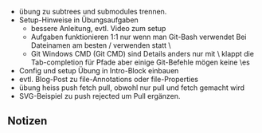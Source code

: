  * übung zu subtrees und submodules trennen.
 * Setup-Hinweise in Übungsaufgaben
   - bessere Anleitung, evtl. Video zum setup
   - Aufgaben funktionieren 1:1 nur wenn man Git-Bash verwendet
     Bei Dateinamen am besten / verwenden statt \
   - Git Windows CMD (Git CMD) sind Details anders
     nur mit \ klappt die Tab-completion für Pfade
     aber einige Git-Befehle mögen keine \es
  * Config und setup Übung in Intro-Block einbauen
  * evtl. Blog-Post zu file-Annotations oder file-Properties
  * übung heiss push fetch pull, obwohl nur pull und fetch gemacht wird
  * SVG-Beispiel zu push rejected um Pull ergänzen.


   ## Notizen

